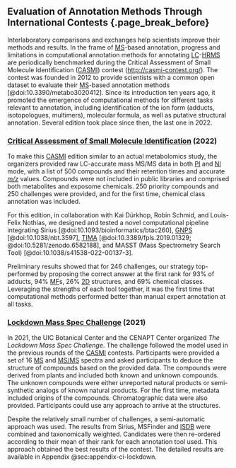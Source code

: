 ## Evaluation of Annotation Methods Through International Contests {.page_break_before}

Interlaboratory comparisons and exchanges help scientists improve their methods and results.
In the frame of [MS](#ms)-based annotation, progress and limitations in computational annotation methods for annotating [LC](#lc)-[HR](#hr)[MS](#ms) are periodically benchmarked during the Critical Assessment of Small Molecule Identification ([CASMI](#casmi)) contest (<http://casmi-contest.org/>).
The contest was founded in 2012 to provide scientists with a common open dataset to evaluate their [MS](#ms)-based annotation methods [@doi:10.3390/metabo3020412].
Since its introduction ten years ago, it promoted the emergence of computational methods for different tasks relevant to annotation, including identification of the ion form (adducts, isotopologues, multimers), molecular formula, as well as putative structural annotation.
Several edition took place since then, the last one in 2022.

### [Critical Assessment of Small Molecule Identification](https://fiehnlab.ucdavis.edu/casmi/casmi-2022-results) (2022)

To make this [CASMI](#casmi) edition similar to an actual metabolomics study, the organizers provided raw LC-accurate mass MS/MS data in both [PI](#pi) and [NI](#ni) mode, with a list of 500 compounds and their retention times and accurate [*m/z*](#mz) values.
Compounds were not included in public libraries and comprised both metabolites and exposome chemicals.
250 priority compounds and 250 challenges were provided, and for the first time, chemical class annotation was included.

For this edition, in collaboration with Kai Dürkhop, Robin Schmid, and Louis-Felix Nothias, we designed and tested a novel computational pipeline integrating Sirius [@doi:10.1093/bioinformatics/btac260], [GNPS](#gnps) [@doi:10.1038/nbt.3597], [TIMA](#tima) [@doi:10.3389/fpls.2019.01329; @doi:10.5281/zenodo.6582188], and MASST (Mass Spectrometry Search Tool) [@doi:10.1038/s41538-022-00137-3].

Preliminary results showed that for 246 challenges, our strategy top-performed by proposing the correct answer at the first rank for 93% of adducts, 94% [MF](#mf)s, 26% [2D](#dd) structures, and 69% chemical classes.
Leveraging the strengths of each tool together, it was the first time that computational methods performed better than manual expert annotation at all tasks.

### [Lockdown Mass Spec Challenge](https://cenapt.pharm.uic.edu/2020/08/18/The-Lockdown-Mass-Spec-Challenge-Results/) (2021)

In 2021, the UIC Botanical Center and the CENAPT Center organized *The Lockdown Mass Spec Challenge*.
The challenge followed the model used in the previous rounds of the [CASMI](#casmi) contests. 
Participants were provided a set of 16 [MS](#ms) and [MS/MS](#msms) spectra and asked participants to deduce the structure of compounds based on the provided data.
The compounds were derived from plants and included both known and unknown compounds.
The unknown compounds were either unreported natural products or semi-synthetic analogs of known natural products.
For the first time, metadata included origins of the compounds.
Chromatographic data were also provided.
Participants could use any approach to arrive at the structures.

Despite the relatively small number of challenges, a semi-automatic approach was used.
The results from Sirius, MSFinder and [ISDB](#isdb) were combined and taxonomically weighted.
Candidates were then re-ordered according to their mean of their rank for each annotation tool used.
This approach obtained the best results of the contest.
The detailed results are available in Appendix @sec:appendix-ci-lockdown.
